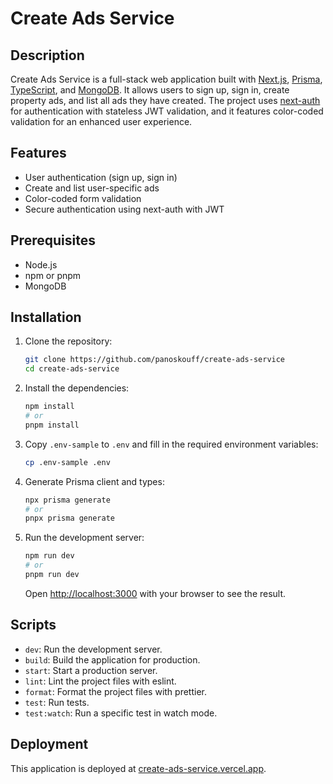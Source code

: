 # Create Ads Service

## Description

Create Ads Service is a full-stack web application built with [Next.js](https://nextjs.org/), [Prisma](https://www.prisma.io/), [TypeScript](https://www.typescriptlang.org/), and [MongoDB](https://www.mongodb.com/). It allows users to sign up, sign in, create property ads, and list all ads they have created. The project uses [next-auth](https://next-auth.js.org/) for authentication with stateless JWT validation, and it features color-coded validation for an enhanced user experience.

## Features

- User authentication (sign up, sign in)
- Create and list user-specific ads
- Color-coded form validation
- Secure authentication using next-auth with JWT

## Prerequisites

- Node.js
- npm or pnpm
- MongoDB

## Installation

1. Clone the repository:

   ```bash
   git clone https://github.com/panoskouff/create-ads-service
   cd create-ads-service
   ```

2. Install the dependencies:

   ```bash
   npm install
   # or
   pnpm install
   ```

3. Copy `.env-sample` to `.env` and fill in the required environment variables:

   ```bash
   cp .env-sample .env
   ```

4. Generate Prisma client and types:

   ```bash
   npx prisma generate
   # or
   pnpx prisma generate
   ```

5. Run the development server:

   ```bash
   npm run dev
   # or
   pnpm run dev
   ```

   Open [http://localhost:3000](http://localhost:3000) with your browser to see the result.

## Scripts

- `dev`: Run the development server.
- `build`: Build the application for production.
- `start`: Start a production server.
- `lint`: Lint the project files with eslint.
- `format`: Format the project files with prettier.
- `test`: Run tests.
- `test:watch`: Run a specific test in watch mode.

## Deployment

This application is deployed at [create-ads-service.vercel.app](https://create-ads-service.vercel.app).
